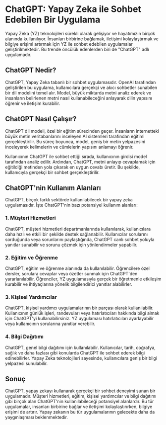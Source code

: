# ChatGPT: Yapay Zeka ile Sohbet Edebilen Bir Uygulama

Yapay Zeka (YZ) teknolojileri sürekli olarak gelişiyor ve hayatımızın birçok alanında kullanılıyor. İnsanları birbirine bağlamak, iletişimi kolaylaştırmak ve bilgiye erişimi artırmak için YZ ile sohbet edebilen uygulamalar geliştirilmektedir. Bu trende öncülük edenlerden biri de "ChatGPT" adlı uygulamadır.

## ChatGPT Nedir?

ChatGPT, Yapay Zeka tabanlı bir sohbet uygulamasıdır. OpenAI tarafından geliştirilen bu uygulama, kullanıcılara gerçekçi ve akıcı sohbetler sunabilen bir dil modelini temel alır. Model, büyük miktarda metni analiz ederek ve insanların belirlenen metni nasıl kullanabileceğini anlayarak dilin yapısını öğrenir ve iletişim kurabilir.

## ChatGPT Nasıl Çalışır?

ChatGPT dil modeli, özel bir eğitim sürecinden geçer. İnsanların internetteki büyük metin veritabanlarını inceleyen AI sistemleri tarafından eğitimi gerçekleştirilir. Bu süreç boyunca, model, geniş bir metin yelpazesini inceleyerek kelimelerin ve cümlelerin yapısını anlamayı öğrenir.

Kullanıcının ChatGPT ile sohbet ettiği sırada, kullanıcının girdisi model tarafından analiz edilir. Ardından, ChatGPT, metni anlayıp cevaplamak için eğitildiği metinden yola çıkarak en uygun cevabı üretir. Bu şekilde, kullanıcıyla gerçekçi bir sohbet gerçekleştirilir.

## ChatGPT'nin Kullanım Alanları

ChatGPT, birçok farklı sektörde kullanılabilecek bir yapay zeka uygulamasıdır. İşte ChatGPT'nin bazı potansiyel kullanım alanları:

### 1. Müşteri Hizmetleri

ChatGPT, müşteri hizmetleri departmanlarında kullanılarak, kullanıcılara daha hızlı ve etkili bir şekilde destek sağlanabilir. Kullanıcılar sorularını sorduğunda veya sorunlarını paylaştığında, ChatGPT canlı sohbet yoluyla yanıtlar sunabilir ve sorunu çözmek için yönlendirmeler yapabilir.

### 2. Eğitim ve Öğrenme

ChatGPT, eğitim ve öğrenme alanında da kullanılabilir. Öğrencilere özel dersler, sorulara cevaplar veya özetler sunmak için ChatGPT'den yararlanılabilir. Öğrenciler, YZ uygulamasıyla gerçek bir öğretmenle etkileşim kurabilir ve ihtiyaçlarına yönelik bilgilendirici yanıtlar alabilirler.

### 3. Kişisel Yardımcılar

ChatGPT, kişisel yardımcı uygulamalarının bir parçası olarak kullanılabilir. Kullanıcının günlük işleri, randevuları veya hatırlatıcıları hakkında bilgi almak için ChatGPT'yi kullanabilirsiniz. YZ uygulaması hatırlatıcıları ayarlayabilir veya kullanıcının sorularına yanıtlar verebilir.

### 4. Bilgi Dağıtımı

ChatGPT, genel bilgi dağıtımı için kullanılabilir. Kullanıcılar, tarih, coğrafya, sağlık ve daha fazlası gibi konularda ChatGPT ile sohbet ederek bilgi edinebilirler. Yapay Zeka teknolojileri sayesinde, kullanıcılara geniş bir bilgi yelpazesi sunulabilir.

## Sonuç

ChatGPT, yapay zekayı kullanarak gerçekçi bir sohbet deneyimi sunan bir uygulamadır. Müşteri hizmetleri, eğitim, kişisel yardımcılar ve bilgi dağıtımı gibi birçok alan ChatGPT'nin kullanılabileceği potansiyel alanlardır. Bu tür uygulamalar, insanları birbirine bağlar ve iletişimi kolaylaştırırken, bilgiye erişimi de artırır. Yapay zekanın bu tür uygulamalarının gelecekte daha da yaygınlaşması beklenmektedir.